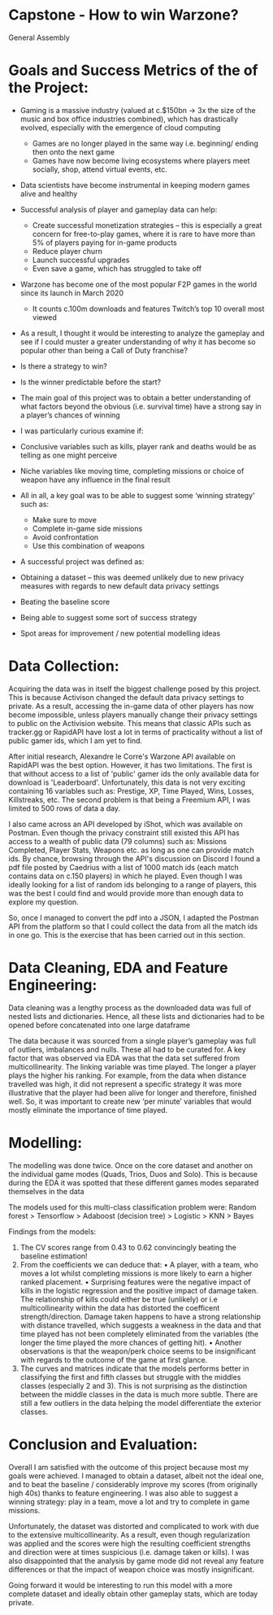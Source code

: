 # Capstone - How to win Warzone?
General Assembly


# Goals and Success Metrics of the of the Project:

- Gaming is a massive industry (valued at c.$150bn -> 3x the size of the music and box office industries combined), which has drastically evolved, especially with the emergence of cloud computing
  - Games are no longer played in the same way i.e. beginning/ ending then onto the next game
  -	Games have now become living ecosystems where players meet socially, shop, attend virtual events, etc.
-	Data scientists have become instrumental in keeping modern games alive and healthy
-	Successful analysis of player and gameplay data can help:
    -	Create successful monetization strategies – this is especially a great concern for free-to-play games, where it is rare to have more than 5% of players paying for in-game products
    -	Reduce player churn
    -	Launch successful upgrades
    - Even save a game, which has struggled to take off
- Warzone has become one of the most popular F2P games in the world since its launch in March 2020
  - It counts c.100m downloads and features Twitch’s top 10 overall most viewed
-	As a result, I thought it would be interesting to analyze the gameplay and see if I could muster a greater understanding of why it has become so popular other than being a Call of Duty franchise?
  -	Is there a strategy to win?
  -	Is the winner predictable before the start?

-	The main goal of this project was to obtain a better understanding of what factors beyond the obvious (i.e. survival time) have a strong say in a player’s chances of winning 
-	I was particularly curious examine if:
  -	Conclusive variables such as kills, player rank and deaths would be as telling as one might perceive
  -	Niche variables like moving time, completing missions or choice of weapon have any influence in the final result
- All in all, a key goal was to be able to suggest some ‘winning strategy’ such as:
   - Make sure to move
   - Complete in-game side missions
   - Avoid confrontation
   - Use this combination of weapons 
-	A successful project was defined as:
  -	Obtaining a dataset – this was deemed unlikely due to new privacy measures with regards to new default data privacy settings
  -	Beating the baseline score
  -	Being able to suggest some sort of success strategy
  -	Spot areas for improvement / new potential modelling ideas

# Data Collection:

Acquiring the data was in itself the biggest challenge posed by this project. This is because Activison changed the default data privacy settings to private. As a result, accessing the in-game data of other players has now become impossible, unless players manually change their privacy settings to public on the Activision website. This means that classic APIs such as tracker.gg or RapidAPI have lost a lot in terms of practicality without a list of public gamer ids, which I am yet to find. 

After initial research, Alexandre le Corre's Warzone API available on RapidAPI was the best option. However, it has two limitations. The first is that without access to a list of 'public' gamer ids the only available data for download is 'Leaderboard'. Unfortunately, this data is not very exciting containing 16 variables such as: Prestige, XP, Time Played, Wins, Losses, Killstreaks, etc. The second problem is that being a Freemium API, I was limited to 500 rows of data a day.

I also came across an API developed by iShot, which was available on Postman. Even though the privacy constraint still existed this API has access to a wealth of public data (79 columns) such as: Missions Completed, Player Stats, Weapons etc. as long as one can provide match ids. By chance, browsing through the API's discussion on Discord I found a pdf file posted by Caedrius with a list of 1000 match ids (each match contains data on c.150 players) in which he played. Even though I was ideally looking for a list of random ids belonging to a range of players, this was the best I could find and would provide more than enough data to explore my question.

So, once I managed to convert the pdf into a JSON, I adapted the Postman API from the platform so that I could collect the data from all the match ids in one go. This is the exercise that has been carried out in this section.


# Data Cleaning, EDA and Feature Engineering:

Data cleaning was a lengthy process as the downloaded data was full of nested lists and dictionaries. Hence, all these lists and dictionaries had to be opened before concatenated into one large dataframe

The data because it was sourced from a single player’s gameplay was full of outliers, imbalances and nulls. These all had to be curated for. A key factor that was observed via EDA was that the data set suffered from multicollinearity. The linking variable was time played. The longer a player plays the higher his ranking. For example, from the data when distance travelled was high, it did not represent a specific strategy it was more illustrative that the player had been alive for longer and therefore, finished well. So, it was important to create new ‘per minute’ variables that would mostly eliminate the importance of time played.



# Modelling:

The modelling was done twice. Once on the core dataset and another on the individual game modes (Quads, Trios, Duos and Solo). This is because during the EDA it was spotted that these different games modes separated themselves in the data

The models used for this multi-class classification problem were:
Random forest > Tensorflow > Adaboost (decision tree) > Logistic > KNN > Bayes

Findings from the models:
1) The CV scores range from 0.43 to 0.62 convincingly beating the baseline estimation!
2) From the coefficients we can deduce that:
•	A player, with a team, who moves a lot whilst completing missions is more likely to earn a higher ranked placement.
•	Surprising features were the negative impact of kills in the logistic regression and the positive impact of damage taken. The relationship of kills could either be true (unlikely) or i.e multicollinearity within the data has distorted the coefficent strength/direction. Damage taken happens to have a strong relationship with distance travelled, which suggests a weakness in the data and that time played has not been completely eliminated from the variables (the longer the time played the more chances of getting hit).
•	Another observations is that the weapon/perk choice seems to be insignificant with regards to the outcome of the game at first glance.
3) The curves and matrices indicate that the models performs better in classifying the first and fifth classes but struggle with the middles classes (especially 2 and 3). This is not surprising as the distinction between the middle classes in the data is much more subtle. There are still a few outliers in the data helping the model differentiate the exterior classes.

# Conclusion and Evaluation:

Overall I am satisfied with the outcome of this project because most my goals were achieved. I managed to obtain a dataset, albeit not the ideal one, and to beat the baseline / considerably improve my scores (from originally high 40s) thanks to feature engineering. I was also able to suggest a winning strategy: play in a team, move a lot and try to complete in game missions.

Unfortunately, the dataset was distorted and complicated to work with due to the extensive multicollinearity. As a result, even though regularization was applied and the scores were high the resulting coefficient strengths and direction were at times suspicious (i.e. damage taken or kills). I was also disappointed that the analysis by game mode did not reveal any feature differences or that the impact of weapon choice was mostly insignificant.

Going forward it would be interesting to run this model with a more complete dataset and ideally obtain other gameplay stats, which are today private.
